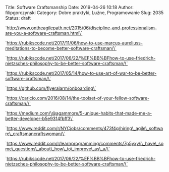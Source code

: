 Title: Software Craftsmanship
Date: 2019-04-26 10:18
Author: filipgorczynski
Category: Dobre praktyki, Luźne, Programowanie
Slug: 2035
Status: draft

\`http://www.ontheagilepath.net/2015/06/discipline-and-professionalism-are-you-a-software-craftsman.html\`

\`https://rubikscode.net/2017/11/06/how-to-use-marcus-aureliuss-meditations-to-become-better-software-craftsman/\`

\`https://rubikscode.net/2017/06/22/%EF%BB%BFhow-to-use-friedrich-nietzsches-philosophy-to-be-better-software-craftsman/\`

\`https://rubikscode.net/2017/05/14/how-to-use-art-of-war-to-be-better-software-craftsman/\`

\`https://github.com/flyeralarm/onboarding\`

\`https://caricio.com/2016/08/14/the-toolset-of-your-fellow-software-craftsman/\`

\`https://medium.com/\@agammore/5-unique-habits-that-made-me-a-better-developer-b5e9314fbff3\`

\`https://www.reddit.com/r/NYCjobs/comments/473f4g/hiring\_agile\_software\_craftsmancraftswoman/\`

\`https://www.reddit.com/r/learnprogramming/comments/7p5yxy/i\_have\_some\_questions\_about\_how\_to\_improve\_as\_a/\`

\`https://rubikscode.net/2017/06/22/%EF%BB%BFhow-to-use-friedrich-nietzsches-philosophy-to-be-better-software-craftsman/\`

 
